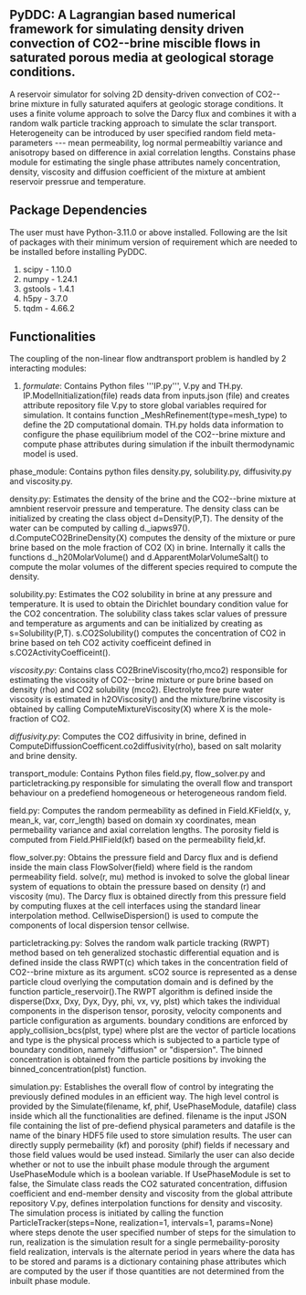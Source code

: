 ## PyDDC: A Lagrangian based numerical framework for simulating density driven convection of CO2--brine miscible flows in saturated porous media at geological storage conditions.
A reservoir simulator for solving 2D density-driven convection of CO2--brine mixture in fully saturated aquifers at geologic storage conditions. It uses a finite volume approach to solve the Darcy flux and combines it with a random walk particle tracking approach to simulate the sclar transport. Heterogeneity can be introduced by user specified random field meta-parameters --- mean permeability, log normal permeabiltiy variance and anisotropy based on difference in axial correlation lengths. Constains phase module for estimating the single phase attributes namely concentration, density, viscosity and diffusion coefficient of the mixture at ambient reservoir pressrue and temperature.

## Package Dependencies
The user must have Python-3.11.0 or above installed. Following are the lsit of packages with their minimum version of requirement which are needed to be installed before installing PyDDC. 
  1. scipy - 1.10.0
  2. numpy - 1.24.1
  3. gstools - 1.4.1
  4. h5py - 3.7.0
  5. tqdm - 4.66.2

## Functionalities
The coupling of the non-linear flow andtransport problem is handled by 2 interacting modules:


1. _formulate_: Contains Python files '''IP.py''', V.py and TH.py. IP.ModelInitialization(file) reads data from inputs.json (file) and creates attribute repository file V.py to store global variables required for simulation. It contains function _MeshRefinement(type=mesh_type) to define the 2D computational domain. TH.py holds data information to configure the phase equilibrium model of the CO2--brine mixture and compute phase attributes during simulation if the inbuilt thermodynamic model is used.


phase_module: Contains python files density.py, solubility.py, diffusivity.py and viscosity.py.


density.py: Estimates the density of the brine and the CO2--brine mixture at amnbient reservoir pressure and temperature.
The density class can be initialized by creating the class object d=Density(P,T). The density of the water can be computed by
calling d._iapws97(). d.ComputeCO2BrineDensity(X) computes the density of the mixture or pure brine based on the mole
fraction of CO2 (X) in brine. Internally it calls the functions d._h20MolarVolume() and d.ApparentMolarVolumeSalt() to
compute the molar volumes of the different species required to compute the density.


solubility.py: Estimates the CO2 solubility in brine at any pressure and temperature. It is used to obtain the Dirichlet
boundary condition value for the CO2 concentration. The solubility class takes sclar values of pressure and temperature as
arguments and can be initialized by creating as s=Solubility(P,T). s.CO2Solubility() computes the concentration of CO2 in
brine based on teh CO2 activity coefficeint defined in s.CO2ActivityCoefficeint().


*viscosity.py*: Contains class CO2BrineViscosity(rho,mco2) responsible for estimating the viscosity of CO2--brine mixture or
pure brine based on density (rho) and CO2 solubility (mco2). Electrolyte free pure water viscosity is estimated in
h2OViscosity() and the mixture/brine viscosity is obtained by calling ComputeMixtureViscosity(X) where X is the mole-
fraction of CO2.


*diffusivity.py*: Computes the CO2 diffusivity in brine, defined in ComputeDiffussionCoefficent.co2diffusivity(rho), based on
salt molarity and brine density.




transport_module: Contains Python files field.py, flow_solver.py and particletracking.py responsible for simulating
the overall flow and transport behaviour on a predefiend homogeneous or heterogeneous random field.


field.py:  Computes the random permeability as defined in Field.KField(x, y, mean_k, var, corr_length) based on domain xy
coordinates, mean permebaility variance and axial correlation lengths. The porosity field is computed from Field.PHIField(kf)
based on the permeability field,kf.


flow_solver.py: Obtains the pressure field and Darcy flux and is defiend inside the main class FlowSolver(field) where
field is the random permeability field. solve(r, mu) method is invoked to solve the global linear system of equations to
obtain the pressure based on density (r) and viscosity (mu). The Darcy flux is obtained directly from this pressure field by
computing fluxes at the cell interfaces using the standard linear interpolation method. CellwiseDispersion() is used to compute
the components of local dispersion tensor cellwise.


particletracking.py: Solves the random walk particle tracking (RWPT) method based on teh generalized stochastic differential
equation and is defined inside the class RWPT(c) which takes in the concentration field of CO2--brine mixture as its argument.
sCO2 source is represented as a dense particle cloud overlying the computation domain and is defined by the function
particle_reservoir().The RWPT algorithm is defined inside the disperse(Dxx, Dxy, Dyx, Dyy, phi, vx, vy, plst) which takes the
individual components in the disperison tensor, porosity, velocity components and particle configuration as arguments. boundary
conditions are enforced by apply_collision_bcs(plst, type) where plst are the vector of particle locations and type is the
physical process which is subjected to a particle type of boundary condition, namely "diffusion" or "dispersion". The binned
concentration is obtained from the particle positions by invoking the binned_concentration(plst) function.




simulation.py: Establishes the overall flow of control by integrating the previously defined modules in an efficient way. The high level control is provided by the Simulate(filename, kf, phif, UsePhaseModule, datafile) class inside which all the functionalities are defined. filename is the input JSON file containing the list of pre-defiend physical parameters and datafile is the name of the binary HDF5 file used to store simulation results. The user can directly supply permebaility (kf) and porosity (phif) fields if necessary and those field values would be used instead. Similarly the user can also decide whether or not to use the inbuilt phase module through the argument UsePhaseModule which is a boolean variable. If UsePhaseModule is set to false, the Simulate class reads the CO2 saturated concentration, diffusion coefficient and end-member density and viscosity from the global attribute repository V.py, defines interpolation functions for density and viscosity. The simulation process is initiated by calling the function ParticleTracker(steps=None, realization=1, intervals=1, params=None) where steps denote the user specified number of steps for the simulation to run, realization is the simulation result for a single permebaility-porosity field realization, intervals is the alternate period in years where the data has to be stored and params is a dictionary containing phase attributes which are computed by the user if those quantities are not determined from the inbuilt phase module.
